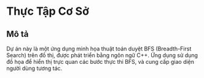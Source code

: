 # Thực Tập Cơ Sở

## Mô tả
Dự án này là một ứng dụng minh họa thuật toán duyệt BFS (Breadth-First Search) trên đồ thị, được phát triển bằng ngôn ngữ C++. Ứng dụng sử dụng đồ họa để hiển thị trực quan các bước thực thi BFS, và cung cấp giao diện người dùng tương tác.

